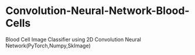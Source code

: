 # Convolution-Neural-Network-Blood-Cells
Blood Cell Image Classifier using 2D Convolution Neural Network(PyTorch,Numpy,SkImage)
